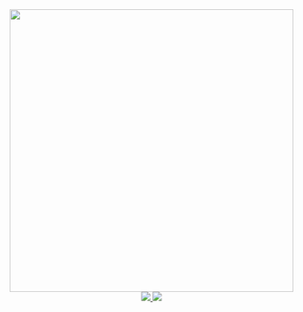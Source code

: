 <div id="header" align="center">
<img src="https://media.giphy.com/media/13HgwGsXF0aiGY/giphy.gif" width="500" />
</div>
<div id="badges" align="center" margin="50px">
  <a href="https://t.me/pay2w8">
    <img src="https://img.shields.io/badge/Telegram-blue?logo=telegram" />
  </a>
  <a href="https://vk.com/ipay2w8">
    <img src="https://img.shields.io/badge/VK-blue?logo=vk" />
  </a>
</div>
